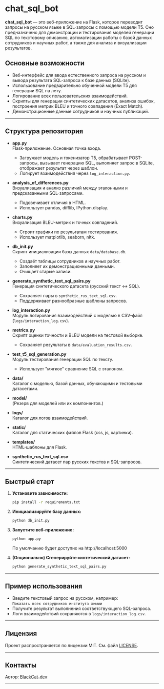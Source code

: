 # chat_sql_bot

**chat_sql_bot** — это веб-приложение на Flask, которое переводит запросы на русском языке в SQL-запросы с помощью модели T5. Оно предназначено для демонстрации и тестирования моделей генерации SQL по текстовому описанию, автоматизации работы с базой данных сотрудников и научных работ, а также для анализа и визуализации результатов.

## Основные возможности

- Веб-интерфейс для ввода естественного запроса на русском и вывода результата SQL-запроса к базе данных (SQLite).
- Использование предварительно обученной модели T5 для генерации SQL на лету.
- Логирование всех пользовательских взаимодействий.
- Скрипты для генерации синтетических датасетов, анализа ошибок, построения метрик BLEU и точного совпадения (Exact Match).
- Демонстрационные данные сотрудников и научных публикаций.

---

## Структура репозитория

- **app.py**  
  Flask-приложение. Основная точка входа.  
  - Загружает модель и токенизатор T5, обрабатывает POST-запросы, вызывает генерацию SQL, выполняет запрос в SQLite, отображает результат через шаблон.
  - Логирует взаимодействия через `log_interaction.py`.

- **analysis_of_differences.py**  
  Визуализация и анализ различий между эталонными и предсказанными SQL-запросами.  
  - Подсвечивает отличия в HTML.
  - Использует pandas, difflib, IPython.display.

- **charts.py**  
  Визуализация BLEU-метрик и точных совпадений.  
  - Строит графики по результатам тестирования.
  - Использует matplotlib, seaborn, nltk.

- **db_init.py**  
  Скрипт инициализации базы данных `data/database.db`.  
  - Создаёт таблицы сотрудников и научных работ.
  - Заполняет их демонстрационными данными.
  - Очищает старые записи.

- **generate_synthetic_text_sql_pairs.py**  
  Генерация синтетического датасета (русский текст ↔ SQL).  
  - Сохраняет пары в `synthetic_rus_text_sql.csv`.
  - Поддерживает разнообразные шаблоны запросов.

- **log_interaction.py**  
  Модуль логирования взаимодействий с моделью в CSV-файл (`logs/interaction_log.csv`).

- **metrics.py**  
  Скрипт оценки точности и BLEU модели на тестовой выборке.  
  - Сохраняет результаты в `data/evaluation_results.csv`.

- **test_t5_sql_generation.py**  
  Модуль тестирования генерации SQL по тексту.
  - Использует "мягкое" сравнение SQL с эталоном.

- **data/**  
  Каталог с моделью, базой данных, обучающими и тестовыми датасетами.

- **model/**  
  (Резерв для моделей или их компонентов.)

- **logs/**  
  Каталог для логов взаимодействий.

- **static/**  
  Каталог для статических файлов Flask (css, js, картинки).

- **templates/**  
  HTML-шаблоны для Flask.

- **synthetic_rus_text_sql.csv**  
  Синтетический датасет пар русских текстов и SQL-запросов.

---

## Быстрый старт

1. **Установите зависимости:**
   ```bash
   pip install -r requirements.txt
   ```

2. **Инициализируйте базу данных:**
   ```bash
   python db_init.py
   ```

3. **Запустите веб-приложение:**
   ```bash
   python app.py
   ```
   По умолчанию будет доступно на http://localhost:5000

4. **(Опционально) Сгенерируйте синтетический датасет:**
   ```bash
   python generate_synthetic_text_sql_pairs.py
   ```

---

## Пример использования

- Введите текстовый запрос на русском, например:  
  `Показать всех сотрудников института химии`
- Получите результат выполнения соответствующего SQL-запроса.
- Логи взаимодействий сохраняются в `logs/interaction_log.csv`.

---

## Лицензия

Проект распространяется по лицензии MIT. См. файл [LICENSE](./LICENSE).

---

## Контакты

Автор: [BlackCat-dev](https://github.com/BlackCat-dev)

---
